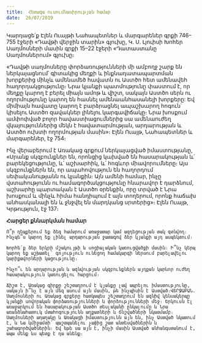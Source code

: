```yaml
---
title:  Հետագա ուսումնասիրության համար
date:  26/07/2019
---
```


Կարդացե՛ք Էլեն Ուայթի Նահապետներ և մարգարեներ գրքի 746–755 էջերի «Դավթի վերջին տարին» գլուխը, Կ. Ս. Լյուիսի Խոհեր Սաղմոսների մասին գրքի 15–22 էջերի «Դատաստանը Սաղմոսներում» գլուխը։

«Դավթի սաղմոսները փորձառությունների մի ամբողջ շարք են ներկայացնում՝ գիտակից մեղքի և ինքնադատապարտման խորքերից մինչև ամենամեծ հավատն ու Աստծո հետ ամենավեհ հաղորդակցությունը։ Նրա կյանքի պատմությունը փաստում է, որ մեղքը կարող է բերել միայն ամոթ և վիշտ, սակայն Աստծո սերն ու ողորմությունը կարող են հասնել ամենաանհասանելի խորքերը: Եվ միմիայն հավատը կարող է բարձրացնել ապաշխարող հոգուն՝ կիսելու Աստծո զավակներ լինելու կարգավիճակը։ Նրա խոսքում ամփոփված բոլոր հավաստիացումներից սա ամենաուժեղ վկայություններից մեկն է հավատարմության, արդարության և Աստծո ուխտի ողորմության մասին»։ Էլեն Ուայթ, Նահապետներ և մարգարեներ, էջ 754։

Ինչ վերաբերում է Առակաց գրքում ներկայացված իմաստությանը, «Սրանք սկզբունքներ են, որոնցից կախված են հասարակության և՛ բարեկեցությունը, և՛ աշխարհիկ, և՛ հոգևոր միավորումները։ Այս սկզբունքներն են, որ ապահովություն են հաղորդում սեփականությանն ու կյանքին։ Այն ամենի համար, ինչը վստահությունն ու համագործակցությունը հնարավոր է դարձնում, աշխարհը պարտական է Աստծո օրենքին, որը տրված է Նրա խոսքում և մինչև հիմա հանդիպում է այն տողերում, որոնք հաճախ անհասկանալի են և ջնջվել են մարդկանց սրտերից»։ Էլեն Ուայթ, Կրթություն, էջ 137։

**Հարցեր քննարկման համար**

`Ո՞ր դեպքերում եք ձեզ համարում առաջատար կամ ազդեցության տակ գտնվող։ Ինչպե՞ս կարող եք լինել արդարության ջատագով ձեր կյանքի այդ ասպեկտում։`

`Խորհե՛ք ձեր երկրի մշակույթի և սոցիալական կառուցվածքի մասին։ Ի՞նչ կերպ կարող եք աշխատել՝ գոյություն ունեցող համակարգի ներսում բարելավելու կարիքավորների կացությունը։`

`Ինչո՞ւ են արդարության և ազնվության սկզբունքներն այդքան կարևոր ուժեղ հասարակություն կառուցելու հարցում։`

`Ճիշտ է, Առակաց գիրքը շեշտադրում է կյանքը լավ ապրելու իմաստությունը, սակայն ի՞նչ է այն մեզ ասում այն մասին, թե ինչպիսին է Աստված։ՎԵՐՋԱԲԱՆ. Սաղմոսների ու Առակաց գրքերը հատկապես շեշտադրում են ազնիվ կենսակերպը կյանքի սովորական փորձառությունների և փորձությունների մեջ։ Երկուսն էլ առաջարկում են հասարակության Աստծո տեսլականի ընկալումը և Նրա առանձնահատուկ մտահոգությունն աղքատների և ճնշվածների նկատմամբ։ Սաղմոսների աղաղակը և Առակացի իմաստությունն այն են, ինչ Աստված նկատում է, և Նա կմիջամտի՝ պաշտպանելու չափից շատ անտեսվածներին և շահագործվածներին։ Եվ եթե սա այն է, ինչի մասին Աստված անհանգստանում է, ապա մենք ևս պետք է դա անենք։`